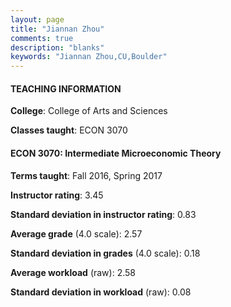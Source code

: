 ```yaml
---
layout: page
title: "Jiannan Zhou" 
comments: true
description: "blanks"
keywords: "Jiannan Zhou,CU,Boulder"
---
```

<head>
<script src="https://ajax.googleapis.com/ajax/libs/jquery/2.1.3/jquery.min.js"></script>
<script src="https://dl.dropboxusercontent.com/s/pc42nxpaw1ea4o9/highcharts.js?dl=0"></script>
<!-- <script src="../assets/js/highcharts.js"></script> -->
<style type="text/css">@font-face {
	font-family: "Bebas Neue";
	src: url(https://www.filehosting.org/file/details/544349/BebasNeue Regular.otf) format("opentype");
	}
	h1.Bebas { 
		font-family: "Bebas Neue", Verdana, Tahoma;
	}
</style>
</head>
	   
#### TEACHING INFORMATION

**College**: College of Arts and Sciences

**Classes taught**: ECON 3070

#### ECON 3070: Intermediate Microeconomic Theory

**Terms taught**: Fall 2016, Spring 2017

**Instructor rating**: 3.45

**Standard deviation in instructor rating**: 0.83

**Average grade** (4.0 scale): 2.57

**Standard deviation in grades** (4.0 scale): 0.18

**Average workload** (raw): 2.58

**Standard deviation in workload** (raw): 0.08

